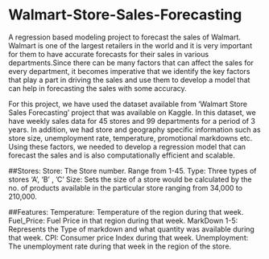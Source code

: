 # Walmart-Store-Sales-Forecasting
A regression based modeling project to forecast the sales of Walmart.
Walmart is one of the largest retailers in the world and it is very important for them to have accurate forecasts for their sales in various departments.Since there can be many factors that can affect the sales for every department, it becomes imperative that we identify the key factors that play a part in driving the sales and use them to develop a model that can help in forecasting the sales with some accuracy.

For this project, we have used the dataset available from ‘Walmart Store Sales Forecasting’ project that was available on Kaggle. In this dataset, we have weekly sales data for 45 stores and 99 departments for a period of 3 years. In addition, we had store and geography specific information such as store size, unemployment rate, temperature, promotional markdowns etc. Using these factors, we needed to develop a regression model that can forecast the sales and is also computationally efficient and scalable.

##Stores:
Store: The Store number. Range from 1-45.
Type: Three types of stores ‘A’, ‘B’ , ’C’
Size: Sets the size of a store would be calculated by the no. of products available in the particular store ranging from 34,000 to 210,000.

##Features:
Temperature: Temperature of the region during that week.
Fuel_Price: Fuel Price in that region during that week.
MarkDown 1-5: Represents the Type of markdown and what quantity was available during that week.
CPI: Consumer price Index during that week.
Unemployment: The unemployment rate during that week in the region of the store.
